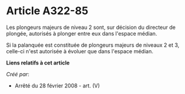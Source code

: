 # Article A322-85

Les plongeurs majeurs de niveau 2 sont, sur décision du directeur de plongée, autorisés à plonger entre eux dans l'espace
médian.

Si la palanquée est constituée de plongeurs majeurs de niveaux 2 et 3, celle-ci n'est autorisée à évoluer que dans l'espace
médian.

**Liens relatifs à cet article**

_Créé par_:

  - Arrêté du 28 février 2008 - art. (V)
